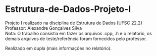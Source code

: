 # Estrutura-de-Dados-Projeto-I
Projeto I realizado na disciplina de Estrutura de Dados (UFSC 22.2)  
Professor: Alexandre Gonçalves Silva  
Nota: O trabalho consistia em fazer os arquivos .cpp, .h e o relatório, os demais arquivos de teste/referência foram fornecidos pelo professor.

Realizado em dupla (mais informações no relatório).
